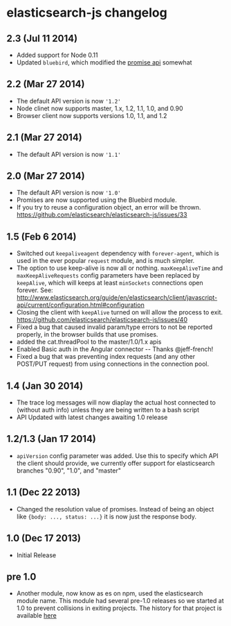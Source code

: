 # elasticsearch-js changelog

## 2.3 (Jul 11 2014)
 - Added support for Node 0.11
 - Updated `bluebird`, which modified the [promise api](https://github.com/petkaantonov/bluebird/blob/v2.2.1/API.md) somewhat

## 2.2 (Mar 27 2014)
- The default API version is now `'1.2'`
- Node clinet now supports master, 1.x, 1.2, 1.1, 1.0, and 0.90
- Browser client now supports versions 1.0, 1.1, and 1.2

## 2.1 (Mar 27 2014)
- The default API version is now `'1.1'`

## 2.0 (Mar 27 2014)
- The default API version is now `'1.0'`
- Promises are now supported using the Bluebird module.
- If you try to reuse a configuration object, an error will be thrown. https://github.com/elasticsearch/elasticsearch-js/issues/33

## 1.5 (Feb 6 2014)
- Switched out `keepaliveagent` dependency with `forever-agent`, which is used in the ever popular `request` module, and is much simpler.
- The option to use keep-alive is now all or nothing. `maxKeepAliveTime` and `maxKeepAliveRequests` config parameters have been replaced by `keepAlive`, which will keeps at least `minSockets` connections open forever. See: http://www.elasticsearch.org/guide/en/elasticsearch/client/javascript-api/current/configuration.html#configuration
- Closing the client with `keepAlive` turned on will allow the process to exit. https://github.com/elasticsearch/elasticsearch-js/issues/40
- Fixed a bug that caused invalid param/type errors to not be reported properly, in the browser builds that use promises.
- added the cat.threadPool to the master/1.0/1.x apis
- Enabled Basic auth in the Angular connector -- Thanks @jeff-french!
- Fixed a bug that was preventing index requests (and any other POST/PUT request) from using connections in the connection pool.

## 1.4 (Jan 30 2014)
- The trace log messages will now diaplay the actual host connected to (without auth info) unless they are being written to a bash script
- API Updated with latest changes awaiting 1.0 release

## 1.2/1.3 (Jan 17 2014)
- `apiVersion` config parameter was added. Use this to specify which API the client should provide, we currently offer support for elasticsearch branches "0.90", "1.0", and "master"


## 1.1 (Dec 22 2013)
- Changed the resolution value of promises. Instead of being an object like `{body: ..., status: ...}` it is now
  just the response body.


## 1.0 (Dec 17 2013)
- Initial Release


## pre 1.0
- Another module, now know as es on npm, used the elasticsearch module name. This module had several pre-1.0
  releases so we started at 1.0 to prevent collisions in exiting projects. The history for that project is available [here](https://github.com/ncb000gt/node-es)